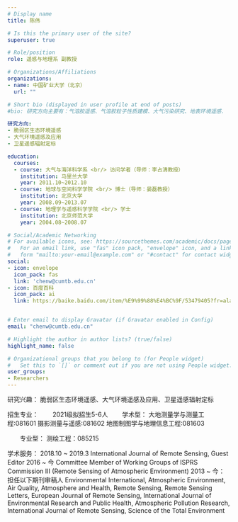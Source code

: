 ```yaml
---
# Display name
title: 陈伟

# Is this the primary user of the site?
superuser: true

# Role/position
role: 遥感与地理系 副教授

# Organizations/Affiliations
organizations:
- name: 中国矿业大学（北京）
  url: ""

# Short bio (displayed in user profile at end of posts)
#bio: 研究方向主要有：气溶胶遥感、气溶胶粒子性质建模、大气污染研究、地表环境遥感.

研究方向:
- 脆弱区生态环境遥感
- 大气环境遥感及应用
- 卫星遥感辐射定标

education:
  courses:
  - course: 大气与海洋科学系 <br/> 访问学者（导师：李占清教授）
    institution: 马里兰大学
    year: 2011.10~2012.10
  - course: 地球与空间科学学院 <br/> 博士（导师：晏磊教授）
    institution: 北京大学
    year: 2008.09~2013.07
  - course: 地理学与遥感科学学院 <br/> 学士
    institution: 北京师范大学
    year: 2004.08~2008.07

# Social/Academic Networking
# For available icons, see: https://sourcethemes.com/academic/docs/page-builder/#icons
#   For an email link, use "fas" icon pack, "envelope" icon, and a link in the
#   form "mailto:your-email@example.com" or "#contact" for contact widget.
social:
- icon: envelope
  icon_pack: fas
  link: 'chenw@cumtb.edu.cn'
- icon: 百度百科
  icon_pack: ai
  link: https://baike.baidu.com/item/%E9%99%88%E4%BC%9F/53479405?fr=aladdin


# Enter email to display Gravatar (if Gravatar enabled in Config)
email: "chenw@cumtb.edu.cn"

# Highlight the author in author lists? (true/false)
highlight_name: false

# Organizational groups that you belong to (for People widget)
#   Set this to `[]` or comment out if you are not using People widget.
user_groups:
- Researchers
---
```

研究兴趣：
脆弱区生态环境遥感、大气环境遥感及应用、卫星遥感辐射定标

招生专业：
  2021级拟招生5-6人
  学术型：
大地测量学与测量工程:081601
摄影测量与遥感:081602
地图制图学与地理信息工程:081603

  专业型：
测绘工程：085215

学术服务：
2018.10 ~ 2019.3 International Journal of Remote Sensing, Guest Editor
2016 ~ 今 Committee Member of Working Groups of ISPRS Commission III (Remote Sensing of Atmospheric Environment)
2013 ~ 今：担任以下期刊审稿人
Environmental International, Atmospheric Environment, Air Quality, Atmosphere and Health, Remote Sensing, Remote Sensing Letters, European Journal of Remote Sensing, International Journal of Environmental Research and Public Health, Atmospheric Pollution Research, International Journal of Remote Sensing, Science of the Total Environment
